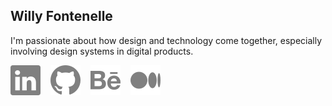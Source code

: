 ## Willy Fontenelle
I'm passionate about how design and technology come together, especially involving design systems in digital products.

<div style="display: flex; gap: 16px;">
  <div>
    <a href="https://www.linkedin.com/in/willyfontenelle" target="_blank">
    <img src="/linkedin.svg"></a>
  </div>
  <div>
    <a href="https://github.com/willyfontenelle" target="_blank">
    <img src="/github.svg"></a>
  </div>
  <div>
    <a href="https://www.behance.net/willyfontenelle" target="_blank">
    <img src="/behance.svg"></a>
  </div>
  <div>
    <a href="https://willyfontenelle.medium.com/" target="_blank">
    <img src="/medium.svg"></a>
  </div>
</div>